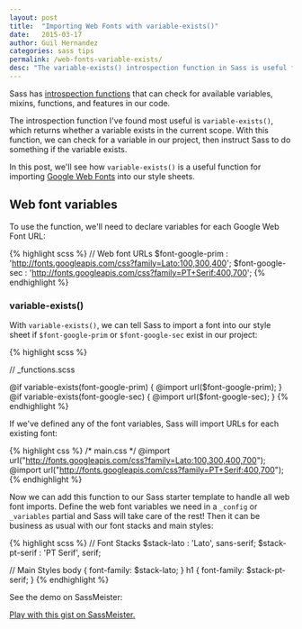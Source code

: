 ```yaml
---
layout: post
title:  "Importing Web Fonts with variable-exists()"
date:   2015-03-17
author: Guil Hernandez
categories: sass tips
permalink: /web-fonts-variable-exists/
desc: "The variable-exists() introspection function in Sass is useful for importing Google Web Fonts into our style sheet."
---
```


Sass has [introspection functions](http://sass-lang.com/documentation/Sass/Script/Functions.html#introspection_functions) that can check for available variables, mixins, functions, and features in our code.

The introspection function I've found most useful is `variable-exists()`, which returns whether a variable exists in the current scope. With this function, we can check for a variable in our project, then instruct Sass to do something if the variable exists.

In this post, we'll see how `variable-exists()` is a useful function for importing [Google Web Fonts](http://www.google.com/fonts/) into our style sheets.

## Web font variables
To use the function, we'll need to declare variables for each Google Web Font URL: 

{% highlight scss %}
// Web font URLs
$font-google-prim : 'http://fonts.googleapis.com/css?family=Lato:100,300,400';
$font-google-sec  : 'http://fonts.googleapis.com/css?family=PT+Serif:400,700';
{% endhighlight %}

### variable-exists()
With `variable-exists()`, we can tell Sass to import a font into our style sheet if `$font-google-prim` or `$font-google-sec` exist in our project:


{% highlight scss %}

// _functions.scss

@if variable-exists(font-google-prim) {
  @import url($font-google-prim);
}
@if variable-exists(font-google-sec) {
  @import url($font-google-sec);
}
{% endhighlight %}

If we've defined any of the font variables, Sass will import URLs for each existing font:

{% highlight css %}
/* main.css */
@import url("http://fonts.googleapis.com/css?family=Lato:100,300,400,700");
@import url("http://fonts.googleapis.com/css?family=PT+Serif:400,700");
{% endhighlight %}

Now we can add this function to our Sass starter template to handle all web font imports. Define the web font variables we need in a  `_config` or `_variables` partial and Sass will take care of the rest! Then it can be business as usual with our font stacks and main styles:

{% highlight scss %}
// Font Stacks
$stack-lato     : 'Lato', sans-serif;
$stack-pt-serif : 'PT Serif', serif;

// Main Styles
body {
  font-family: $stack-lato;
}
h1 {
  font-family: $stack-pt-serif;
}
{% endhighlight %}

See the demo on SassMeister:

<p class="sassmeister" data-gist-id="84c46cc0239791a0143e" data-height="380" data-theme="tomorrow"><a href="http://sassmeister.com/gist/84c46cc0239791a0143e">Play with this gist on SassMeister.</a></p><script src="http://cdn.sassmeister.com/js/embed.js" async></script>
